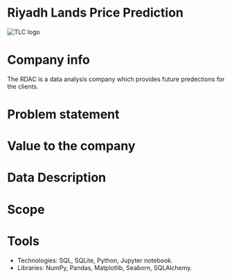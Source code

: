 # Riyadh Lands Price Prediction
![TLC logo](https://assets.bwbx.io/images/users/iqjWHBFdfxIU/igy9JAuHyivI/v1/1000x-1.jpg)

# Company info
The RDAC is a data analysis company which provides future predections for the clients.

# Problem statement


# Value to the company


# Data Description


# Scope

# Tools
* Technologies: SQL, SQLite, Python, Jupyter notebook.
* Libraries: NumPy, Pandas, Matplotlib, Seaborn, SQLAlchemy.
